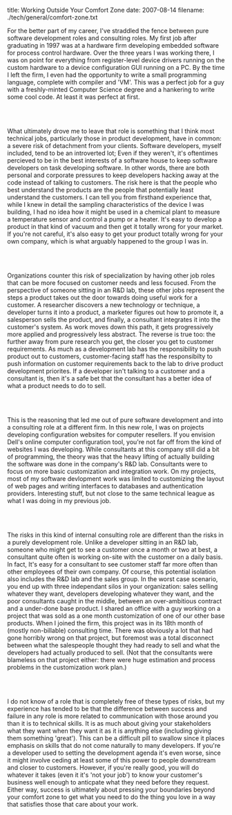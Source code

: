 title: Working Outside Your Comfort Zone
date: 2007-08-14
filename: ./tech/general/comfort-zone.txt


For the better part of my career, I've straddled the fence between
pure software development roles and consulting roles.  My first job
after graduating in 1997 was at a hardware firm developing embedded
software for process control hardware. Over the three years I was
working there, I was on point for everything from register-level
device drivers running on the custom hardware to a device
configuration GUI running on a PC.  By the time I left the firm, I
even had the opportunity to write a small programming language,
complete with compiler and 'VM'. This was a perfect job for a guy with
a freshly-minted Computer Science degree and a hankering to write some
cool code. At least it was perfect at first.

<br><br>

What ultimately drove me to leave that role is something that I think
most technical jobs, particularly those in product development, have
in common: a severe risk of detachment from your clients. Software
developers, myself included, tend to be an introverted lot; Even if
they weren't, it's oftentimes percieved to be in the best interests
of a software house to keep  software developers on task developing
software. In other words, there are both personal and corporate 
pressures to keep developers hacking away at the code
instead of talking to customers. The risk here is that the people who
best understand the products are the people that potentially least
understand the customers. I can tell you from firsthand experience
that, while I knew in detail the sampling characteristics of the
device I was building, I had no idea how it might be used in a
chemical plant to measure a temperature sensor and control a pump or a
heater. It's easy to develop a product in that kind of vacuum and then
get it totally wrong for your market. If you're not careful, it's also
easy to get your product totally wrong for your own company, which is
what arguably happened to the group I was in.

<br><br>

Organizations counter this risk of specialization by having other job
roles that can be more focused on customer needs and less focused.
From the perspective of someone sitting in an R&D lab, these other
jobs represent the steps a product takes out the door towards doing
useful work for a customer. A researcher discovers a new technology or
technique, a developer turns it into a product, a marketer figures out
how to promote it, a salesperson sells the product, and finally, a
consultant integrates it into the customer's system. As work moves
down this path, it gets progressively more applied and progressively
less abstract. The reverse is true too: the further away from pure
research you get, the closer you get to customer requirements. As much
as a development lab has the responsibility to push product out to
customers, customer-facing staff has the responsibilty to push
information on customer requirements back to the lab to drive product
development priorites.  If a developer isn't talking to a customer and
a consultant is, then it's a safe bet that the consultant has a better
idea of what a product needs to do to sell.

<br><br>

This is the reasoning that led me out of pure software development and
into a consulting role at a different firm. In this new role, I was on
projects developing configuration websites for computer resellers. If
you envision Dell's online computer configuration tool, you're not far
off from the kind of websites I was developing. While consultants at
this company still did a bit of programming, the theory was that the
heavy lifting of actually building the software was done in the
company's R&D lab. Consultants were to focus on more basic
customization and integration work. On my projects, most of my
software devlopment work was limited to customizing the layout of web
pages and writing interfaces to databases and authentication
providers. Interesting stuff, but not close to the same technical
league as what I was doing in my previous job.

<br><br>

The risks in this kind of internal consulting role are different than
the risks in a purely development role. Unlike a developer sitting in
an R&D lab, someone who might get to see a customer once a month or
two at best, a consultant quite often is working on-site with the
customer on a daily basis.  In fact, It's easy for a consultant to see
customer staff far more often than other employees of their own
company.  Of course, this potential isolation also includes the R&D
lab and the sales group.  In the worst case scenario, you end up with
three independant silos in your organization: sales selling whatever
they want, developers developing whatever they want, and the poor
consultants caught in the middle, between an over-ambitious contract
and a under-done base product. I shared an office with a guy working
on a project that was sold as a one month customization of one of our
other base products. When I joined the firm, this project was in its
18th month of (mostly non-billable) consulting time. There was
obviously a lot that had gone horribly wrong on that project, but
foremost was a total disconnect between what the salespeople thought
they had ready to sell and what the developers had actually produced
to sell. (Not that the consultants were blameless on that project
either: there were huge estimation and process problems in the
customization work plan.)

<br><br>

I do not know of a role that is completely free of these types of
risks, but my experience has
tended to be that the difference between success and failure in any
role is more related to communication with those around you than it
is to technical skills. It is as much about giving your stakeholders what
they want when they want it as it is anything else (including giving
them something 'great'). This can be a
difficult pill to swallow since it places emphasis on skills that do
not come naturally to many developers. If you're a developer used to 
setting the development agenda it's even worse, since it might involve
ceding at least some of this power to people downstream and closer to 
customers. However, if you're really good, you will do whatever it takes
(even it it's 'not your job') to know your customer's business well enough
to anticpate what they need before they request.  Either way, success is
ultimately about pressing your boundaries beyond your comfort zone to get
what you need to do the thing you love in a way that satisfies those
that care about your work. 

